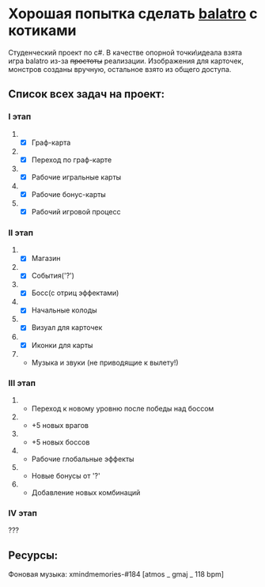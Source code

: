 # Хорошая попытка сделать [balatro](https://store.steampowered.com/app/2379780/Balatro/) с котиками
Студенческий проект по c#. В качестве опорной точки\идеала взята игра balatro из-за ~~простоты~~ реализации. Изображения для карточек, монстров созданы вручную, остальное взято из общего доступа.




## Список всех задач на проект:
### I этап
1. - [x] Граф-карта
4. - [x] Переход по граф-карте
2. - [x] Рабочие игральные карты
3. - [x] Рабочие бонус-карты
4. - [x] Рабочий игровой процесс
### II этап
1. - [x] Магазин
2. - [x] События('?')
3. - [x] Босс(с отриц эффектами)
4. - [x] Начальные колоды
5. - [x] Визуал для карточек
6. - [x] Иконки для карты
7. - Музыка и звуки (не приводящие к вылету!)
### III этап
1. - Переход к новому уровню после победы над боссом
2. - +5 новых врагов
3. - +5 новых боссов
4. - Рабочие глобальные эффекты
5. - Новые бонусы от '?'
6. - Добавление новых комбинаций
### IV этап
???



## Ресурсы:
Фоновая музыка: xmindmemories-#184 [atmos _ gmaj _ 118 bpm] 